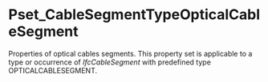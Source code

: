 # Pset_CableSegmentTypeOpticalCableSegment

Properties of optical cables segments. This property set is applicable to a type or occurrence of _IfcCableSegment_ with predefined type OPTICALCABLESEGMENT.
<!-- end of short definition -->

